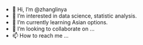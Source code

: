 - 👋 Hi, I’m @zhanglinya
- 👀 I’m interested in data science, statistic analysis.
- 🌱 I’m currently learning Asian options.
- 💞️ I’m looking to collaborate on ...
- 📫 How to reach me ...

<!---
zhanglinya/zhanglinya is a ✨ special ✨ repository because its `README.md` (this file) appears on your GitHub profile.
You can click the Preview link to take a look at your changes.
--->
